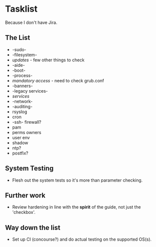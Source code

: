 # Tasklist #

Because I don't have Jira.

## The List ##

* -sudo-
* -filesystem-
* *updates* - few other things to check
* -aide-
* -boot-
* -process-
* *mandatory access* - need to check grub.conf
* -banners-
* -legacy services-
* *services*
* -network-
* -auditing-
* rsyslog
* cron
* -ssh- firewall?
* pam
* perms owners
* user env
* shadow
* ntp?
* postfix?

## System Testing ##

* Flesh out the system tests so it's more than parameter checking.

## Further work ##

* Review hardening in line with the **spirit** of the guide, not just the 'checkbox'.

## Way down the list ##

* Set up CI (concourse?) and do actual testing on the supported OS(s).
